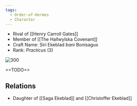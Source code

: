 ```yaml
---
tags:
  - Order-of-Hermes
  - Character
---
```


- Rival of [[Henry Carroll Gates]]
- Member of [[The Hallwylska Covenant]]
- Craft Name: Siri Ekeblad _bani_ Bonisagus
- Rank: *Practicus* (3)

![300](https://upload.wikimedia.org/wikipedia/commons/b/b0/Swords12.jpg)

==TODO==

## Relations
- Daughter of [[Saga Ekeblad]] and [[Christoffer Ekeblad]]